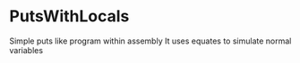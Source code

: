 # PutsWithLocals
Simple puts like program within assembly
It uses equates to simulate normal variables
